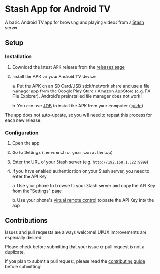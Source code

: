 # Stash App for Android TV

A basic Android TV app for browsing and playing videos from a [Stash](https://github.com/stashapp/stash) server.

## Setup

### Installation

1. Download the latest APK release from the [releases page](https://github.com/damontecres/StashAppAndroidTV/releases/latest)
2. Install the APK on your Android TV device

    a. Put the APK on an SD Card/USB stick/network share and use a file manager app from the Google Play Store / Amazon AppStore (e.g. FX File Explorer). Android's preinstalled file manager does not work!

    b. You can use [ADB](https://developer.android.com/studio/command-line/adb) to install the APK from your computer ([guide](https://fossbytes.com/side-load-apps-android-tv/#h-how-to-sideload-apps-on-your-android-tv-using-adb))

The app does not auto-update, so you will need to repeat this process for each new release.

### Configuration

1. Open the app
2. Go to Settings (the wrench or gear icon at the top)
3. Enter the URL of your Stash server (e.g. `http://192.168.1.122:9999`)
4. If you have enabled authentication on your Stash server, you need to enter the API Key

    a. Use your phone to browse to your Stash server and copy the API Key from the "Settings" page

    b. Use your phone's [virtual remote control](https://support.google.com/chromecast/answer/11221499) to paste the API Key into the app

## Contributions

Issues and pull requests are always welcome! UI/UX improvements are especially desired!

Please check before submitting that your issue or pull request is not a duplicate.

If you plan to submit a pull request, please read the [contributing guide](CONTRIBUTING.md) before submitting!
